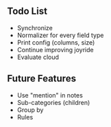 ## Todo List

* Synchronize
* Normalizer for every field type
* Print config (columns, size)
* Continue improving joyride
* Evaluate cloud

## Future Features

* Use "mention" in notes
* Sub-categories (children)
* Group by
* Rules